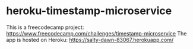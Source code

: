 # heroku-timestamp-microservice
This is a freecodecamp project: https://www.freecodecamp.com/challenges/timestamp-microservice
The app is hosted on Heroku: https://salty-dawn-83067.herokuapp.com/
